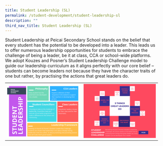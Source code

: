 ```yaml
---
title: Student Leadership (SL)
permalink: /student-development/student-leadership-sl
description: ""
third_nav_title: Student Leadership (SL)
---
```

<p>Student Leadership at Peicai Secondary School stands on the belief that every student has the potential to be developed into a leader. This leads us to offer numerous leadership opportunities for students to embrace the challenge of being a leader, be it at class, CCA or school-wide platforms. We adopt Kouzes and Posner&rsquo;s Student Leadership Challenge model to guide our leadership curriculum as it aligns perfectly with our core belief &ndash; students can become leaders not because they have the character traits of one but rather, by practising the actions that great leaders do.</p>
<table>
<tbody>
<tr>
<th><img src="images/sl1.png" alt="1.png" width="100%" /></th>
<td><img src="images/sl2.png" alt="2.png" width="100%" /></td>
</tr>
</tbody>
</table>